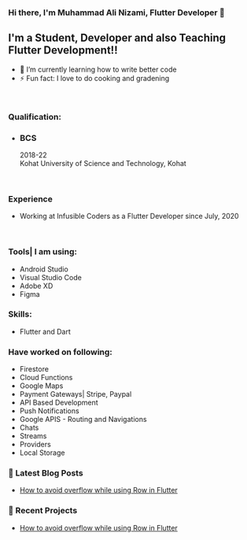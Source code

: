 ### Hi there, I'm Muhammad Ali Nizami, Flutter Developer 👋


## I'm a Student, Developer and also Teaching Flutter Development!!

- 🌱 I’m currently learning how to write better code
- ⚡ Fun fact: I love to do cooking and gradening

<br />

### Qualification:

- ### BCS<br/>
    2018-22<br/>
    Kohat University of Science and Technology, Kohat
    
<br />

### Experience

- Working at Infusible Coders as a Flutter Developer since July, 2020


<br />


### Tools| I am using:
- Android Studio
- Visual Studio Code
- Adobe XD
- Figma


### Skills:
- Flutter and Dart

### Have worked on following:
- Firestore
- Cloud Functions
- Google Maps
- Payment Gateways| Stripe, Paypal
- API Based Development
- Push Notifications
- Google APIS - Routing and Navigations
- Chats
- Streams
- Providers
- Local Storage


### 📕 Latest Blog Posts

<!-- BLOG-POST-LIST:START -->
- [How to avoid overflow while using Row in Flutter](https://kustalics.medium.com/avoid-overflow-error-while-using-row-in-flutter-7fd02f7039f0)
<!-- BLOG-POST-LIST:END -->


### 🏡 Recent Projects

<!-- BLOG-POST-LIST:START -->
- [How to avoid overflow while using Row in Flutter](https://kustalics.medium.com/avoid-overflow-error-while-using-row-in-flutter-7fd02f7039f0)
<!-- BLOG-POST-LIST:END -->



